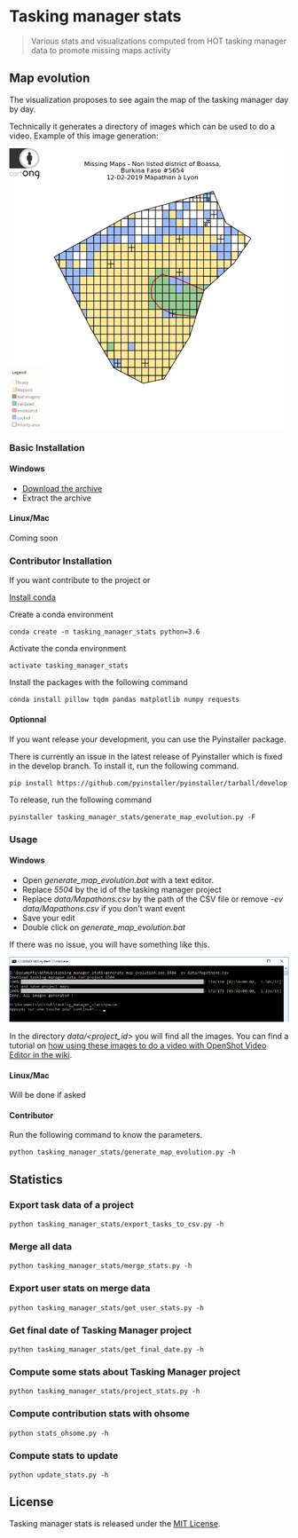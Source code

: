 # Tasking manager stats
> Various stats and visualizations computed from HOT tasking manager data to promote missing maps activity

## Map evolution

The visualization proposes to see again the map of the tasking manager day by day.

Technically it generates a directory of images which can be used to do a video.
Example of this image generation: 

![Map evolution example](Map_evolution.png)


### Basic Installation

#### Windows

- [Download the archive](https://drive.google.com/open?id=1EKbJn4NxjA8fYNR-NTT-KpiaSSJNiU0L)
- Extract the archive

#### Linux/Mac

Coming soon

### Contributor Installation

If you want contribute to the project or 

[Install conda](https://docs.conda.io/en/latest/miniconda.html)

Create a conda environment
````
conda create -n tasking_manager_stats python=3.6
````

Activate the conda environment
````
activate tasking_manager_stats
````

Install the packages with the following command
````
conda install pillow tqdm pandas matplotlib numpy requests
````

#### Optionnal

If you want release your development, you can use the Pyinstaller package.

There is currently an issue in the latest release of Pyinstaller
which is fixed in the develop branch. To install it, run the following command.

````
pip install https://github.com/pyinstaller/pyinstaller/tarball/develop 
````

To release, run the following command
````
pyinstaller tasking_manager_stats/generate_map_evolution.py -F
````


### Usage
#### Windows

* Open *generate_map_evolution.bat* with a text editor.
* Replace *5504* by the id of the tasking manager project
* Replace *data/Mapathons.csv* by the path of the CSV file
or remove *-ev data/Mapathons.csv* if you don't want event
* Save your edit
* Double click on *generate_map_evolution.bat*

If there was no issue, you will have something like this.

![Map evolution result](Map_evolution_result.png)

In the directory *data/<project_id>* you will find all the images.
You can find a tutorial on [how using these images to do a video with OpenShot Video Editor in the wiki](https://github.com/NicolasGrosjean/tasking_manager_stats/wiki/How-to-create-a-video-from-the-generated-images-with-OpenShot-Video-Editor).

#### Linux/Mac

Will be done if asked

#### Contributor

Run the following command to know the parameters.

````
python tasking_manager_stats/generate_map_evolution.py -h
````

## Statistics

### Export task data of a project
```
python tasking_manager_stats/export_tasks_to_csv.py -h
```

### Merge all data
```
python tasking_manager_stats/merge_stats.py -h
```

### Export user stats on merge data
```
python tasking_manager_stats/get_user_stats.py -h
```

### Get final date of Tasking Manager project
```
python tasking_manager_stats/get_final_date.py -h
```

### Compute some stats about Tasking Manager project
```
python tasking_manager_stats/project_stats.py -h
```

### Compute contribution stats with ohsome
```
python stats_ohsome.py -h
```

### Compute stats to update
```
python update_stats.py -h
```

## License

Tasking manager stats is released under the [MIT License](http://www.opensource.org/licenses/MIT).

